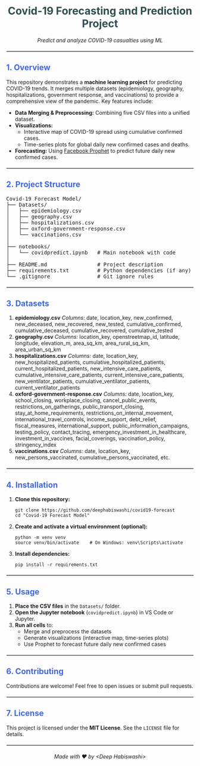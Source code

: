 
<h1 style="color: #2F4F4F; text-align:center;">
  <b>Covid-19 Forecasting and Prediction Project</b>
</h1>

<p style="text-align:center;">
  <em>Predict and analyze COVID-19 casualties using ML</em>
</p>

<hr style="border: 1px solid #ccc; margin: 20px 0;" />

<h2 style="color:#4169E1;">1. Overview</h2>

<p>
  This repository demonstrates a <strong>machine learning project</strong> for predicting COVID-19 trends. 
  It merges multiple datasets (epidemiology, geography, hospitalizations, government response, and vaccinations) 
  to provide a comprehensive view of the pandemic. Key features include:
</p>

<ul>
  <li><strong>Data Merging & Preprocessing:</strong> Combining five CSV files into a unified dataset.</li>
  <li><strong>Visualizations:</strong>
    <ul>
      <li>Interactive map of COVID-19 spread using cumulative confirmed cases.</li>
      <li>Time-series plots for global daily new confirmed cases and deaths.</li>
    </ul>
  </li>
  <li><strong>Forecasting:</strong> Using 
    <a href="https://facebook.github.io/prophet/" target="_blank">Facebook Prophet</a> 
    to predict future daily new confirmed cases.
  </li>
</ul>

<hr style="border: 1px solid #ccc; margin: 20px 0;" />

<h2 style="color:#4169E1;">2. Project Structure</h2>

<pre>
Covid-19 Forecast Model/
├── Datasets/
│   ├── epidemiology.csv
│   ├── geography.csv
│   ├── hospitalizations.csv
│   ├── oxford-government-response.csv
│   └── vaccinations.csv
│
├── notebooks/
│   └── covidpredict.ipynb   # Main notebook with code
│
├── README.md                # Project description
├── requirements.txt         # Python dependencies (if any)
└── .gitignore               # Git ignore rules
</pre>

<hr style="border: 1px solid #ccc; margin: 20px 0;" />

<h2 style="color:#4169E1;">3. Datasets</h2>

<ol>
  <li><strong>epidemiology.csv</strong>  
    <em>Columns:</em> date, location_key, new_confirmed, new_deceased, new_recovered, new_tested, cumulative_confirmed, cumulative_deceased, cumulative_recovered, cumulative_tested
  </li>
  <li><strong>geography.csv</strong>  
    <em>Columns:</em> location_key, openstreetmap_id, latitude, longitude, elevation_m, area_sq_km, area_rural_sq_km, area_urban_sq_km
  </li>
  <li><strong>hospitalizations.csv</strong>  
    <em>Columns:</em> date, location_key, new_hospitalized_patients, cumulative_hospitalized_patients, current_hospitalized_patients, new_intensive_care_patients, cumulative_intensive_care_patients, current_intensive_care_patients, new_ventilator_patients, cumulative_ventilator_patients, current_ventilator_patients
  </li>
  <li><strong>oxford-government-response.csv</strong>  
    <em>Columns:</em> date, location_key, school_closing, workplace_closing, cancel_public_events, restrictions_on_gatherings, public_transport_closing, stay_at_home_requirements, restrictions_on_internal_movement, international_travel_controls, income_support, debt_relief, fiscal_measures, international_support, public_information_campaigns, testing_policy, contact_tracing, emergency_investment_in_healthcare, investment_in_vaccines, facial_coverings, vaccination_policy, stringency_index
  </li>
  <li><strong>vaccinations.csv</strong>  
    <em>Columns:</em> date, location_key, new_persons_vaccinated, cumulative_persons_vaccinated, etc.
  </li>
</ol>

<hr style="border: 1px solid #ccc; margin: 20px 0;" />

<h2 style="color:#4169E1;">4. Installation</h2>

<ol>
  <li>
    <strong>Clone this repository:</strong>
    <pre><code>git clone https://github.com/deephabiswashi/covid19-forecast
cd "Covid-19 Forecast Model"
</code></pre>
  </li>
  <li>
    <strong>Create and activate a virtual environment (optional):</strong>
    <pre><code>python -m venv venv
source venv/bin/activate    # On Windows: venv\Scripts\activate
</code></pre>
  </li>
  <li>
    <strong>Install dependencies:</strong>
    <pre><code>pip install -r requirements.txt
</code></pre>
  </li>
</ol>

<hr style="border: 1px solid #ccc; margin: 20px 0;" />

<h2 style="color:#4169E1;">5. Usage</h2>

<ol>
  <li><strong>Place the CSV files</strong> in the <code>Datasets/</code> folder.</li>
  <li><strong>Open the Jupyter notebook</strong> (<code>covidpredict.ipynb</code>) in VS Code or Jupyter.</li>
  <li><strong>Run all cells</strong> to:
    <ul>
      <li>Merge and preprocess the datasets</li>
      <li>Generate visualizations (interactive map, time-series plots)</li>
      <li>Use Prophet to forecast future daily new confirmed cases</li>
    </ul>
  </li>
</ol>

<hr style="border: 1px solid #ccc; margin: 20px 0;" />

<h2 style="color:#4169E1;">6. Contributing</h2>

<p>
  Contributions are welcome! Feel free to open issues or submit pull requests.
</p>

<hr style="border: 1px solid #ccc; margin: 20px 0;" />

<h2 style="color:#4169E1;">7. License</h2>

<p>
  This project is licensed under the <strong>MIT License</strong>.
  See the <code>LICENSE</code> file for details.
</p>

<hr style="border: 1px solid #ccc; margin: 20px 0;" />

<p style="text-align:center;">
  <em>Made with ❤️ by &lt;Deep Habiswashi&gt;</em>
</p>
